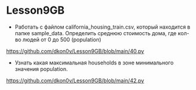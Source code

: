 # Lesson9GB

* Работать с файлом california_housing_train.csv, который находится в папке sample_data. Определить среднюю стоимость дома, где кол-во людей от 0 до 500 (population)

https://github.com/dkon0v/Lesson9GB/blob/main/40.py

* Узнать какая максимальная households в зоне минимального значения population.

https://github.com/dkon0v/Lesson9GB/blob/main/42.py
